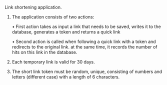 Link shortening application.

1. The application consists of two actions:

   • First action takes as input a link that needs to be saved, writes it to the database, generates a token and returns a quick link

   • Second action is called when following a quick link with a token and redirects to the original link. at the same time, it records the number of hits on this link in the database.

2. Each temporary link is valid for 30 days.

3. The short link token must be random, unique, consisting of numbers and letters (different case) with a length of 6 characters.
